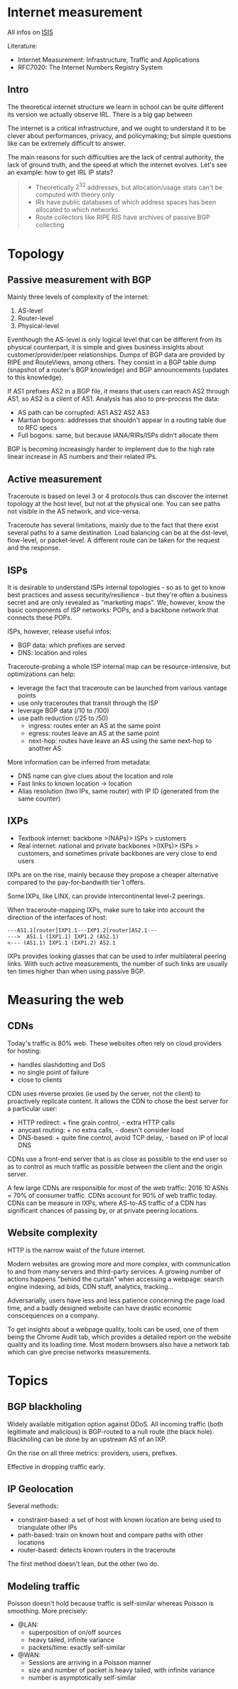 # Internet measurement

All infos on [ISIS](https://isis.tu-berlin.de/course/view.php?id=16281)

Literature:
- Internet Measurement: Infrastructure, Traffic and Applications
- RFC7020: The Internet Numbers Registry System



## Intro

The theoretical internet structure we learn in school can be quite different its version we actually observe IRL. There is a big gap between 

The internet is a critical infrastructure, and we ought to understand it to be clever about performances, privacy, and policymaking; but simple questions like can be extremely difficult to answer.

The main reasons for such difficulties are the lack of central authority, the lack of ground truth, and the speed at which the internet evolves. Let's see an example: how to get IRL IP stats?

> - Theoretically $2^32$ addresses, but allocation/usage stats can't be computed with theory only
> - IRs have public databases of which address spaces has been allocated to which networks.
> - Route collectors like RIPE RIS have archives of passive BGP collecting

# Topology

## Passive measurement with BGP

Mainly three levels of complexity of the internet:
1. AS-level
2. Router-level
3. Physical-level

Eventhough the AS-level is only logical level that can be different from its physical counterpart, it is simple and gives business insights about customer/provider/peer relationships. Dumps of BGP data are provided by RIPE and RouteViews, among others. They consist in a BGP table dump (snapshot of a router's BGP knowledge) and BGP announcements (updates to this knowledge).

If AS1 prefixes AS2 in a BGP file, it means that users can reach AS2 through AS1, so AS2 is a client of AS1. Analysis has also to pre-process the data:
- AS path can be corrupted: AS1 AS2 AS2 AS3
- Martian bogons: addresses that shouldn't appear in a routing table due to RFC specs
- Full bogons: same, but because IANA/RIRs/ISPs didn't allocate them

BGP is becoming increasingly harder to implement due to the high rate linear increase in AS numbers and their related IPs.

## Active measurement

Traceroute is based on level 3 or 4 protocols thus can discover the internet topology at the host level, but not at the physical one. You can see paths not visible in the AS network, and vice-versa.

Traceroute has several limitations, mainly due to the fact that there exist several paths to a same destination. Load balancing can be at the dst-level, flow-level, or packet-level. A different route can be taken for the request and the response.

## ISPs

It is desirable to understand ISPs internal topologies - so as to get to know best practices and assess security/resilience - but they're often a business secret and are only revealed as "marketing maps". We, however, know the basic components of ISP networks: POPs, and a backbone network that connects these POPs.

ISPs, however, release useful infos:
- BGP data: which prefixes are served
- DNS: location and roles

Traceroute-probing a whole ISP internal map can be resource-intensive, but optimizations can help:
- leverage the fact that traceroute can be launched from various vantage points
- use only traceroutes that transit through the ISP
- leverage BGP data (/10 to /100)
- use path reduction (/25 to /50)
    - ingress: routes enter an AS at the same point
    - egress: routes leave an AS at the same point
    - next-hop: routes have leave an AS using the same next-hop to another AS

More information can be inferred from metadata:
- DNS name can give clues about the location and role
- Fast links to known location -> location
- Alias resolution (two IPs, same router) with IP ID (generated from the same counter)

## IXPs

- Textbook internet: backbone >(NAPs)> ISPs > customers
- Real internet: national and private backbones >(IXPs)> ISPs > customers, and sometimes private backbones are very close to end users

IXPs are on the rise, mainly because they propose a cheaper alternative compared to the pay-for-bandwith tier 1 offers.

Some IXPs, like LINX, can provide intercontinental level-2 peerings.

When traceroute-mapping IXPs, make sure to take into account the direction of the interfaces of host:
```
---AS1.1[router]IXP1.1---IXP1.2[router]AS2.1---
--->  AS1.1 (IXP1.1) IXP1.2 (AS2.1)
<--- (AS1.1) IXP1.1 (IXP1.2) AS2.1
```

IXPs provides looking glasses that can be used to infer multilateral peering links. With such active measurements, the number of such links are usually ten times higher than when using passive BGP.

# Measuring the web

## CDNs

Today's traffic is 80% web. These websites often rely on cloud providers for hosting:
- handles slashdotting and DoS
- no single point of failure
- close to clients

CDN uses reverse proxies (ie used by the server, not the client) to proactively replicate content. It allows the CDN to chose the best server for a particular user:
- HTTP redirect: + fine grain control, - extra HTTP calls
- anycast routing: + no extra calls, - doesn't consider load
- DNS-based: + quite fine control, avoid TCP delay, - based on IP of local DNS

CDNs use a front-end server that is as close as possible to the end user so as to control as much traffic as possible between the client and the origin server.

A few large CDNs are responsible for most of the web traffic: 2016 10 ASNs = 70% of consumer traffic. CDNs account for 90% of web traffic today. CDNs can be measure in IXPs, where AS-to-AS traffic of a CDN has significant chances of passing by, or at private peering locations.

## Website complexity

HTTP is the narrow waist of the future internet.

Modern websites are growing more and more complex, with communication to and from many servers and third-party services. A growing number of actions happens "behind the curtain" when accessing a webpage: search engine indexing, ad bids, CDN stuff, analytics, tracking...

Adversarially, users have less and less patience concerning the page load time, and a badly designed website can have drastic economic conscequences on a company.

To get insights about a webpage quality, tools can be used, one of them being the Chrome Audit tab, which provides a detailed report on the website quality and its loading time. Most modern browsers also have a network tab which can give precise networks measurements.



# Topics

## BGP blackholing

Widely available mitigation option against DDoS. All incoming traffic (both legitimate and malicious) is BGP-routed to a null route (the black hole). Blackholing can be done by an upstream AS of an IXP.

On the rise on all three metrics: providers, users, prefixes.

Effective in dropping traffic early.

## IP Geolocation

Several methods:
- constraint-based: a set of host with known location are being used to triangulate other IPs
- path-based: train on known host and compare paths with other locations
- router-based: detects known routers in the traceroute

The first method doesn't lean, but the other two do.

## Modeling traffic

Poisson doesn't hold because traffic is self-similar whereas Poisson is smoothing. More precisely:
- @LAN:
    - superposition of on/off sources
    - heavy tailed, infinite variance
    - packets/time: exactly self-similar
- @WAN:
    - Sessions are arriving in a Poisson manner
    - size and number of packet is heavy tailed, with infinite variance
    - number is asymptotically self-similar

